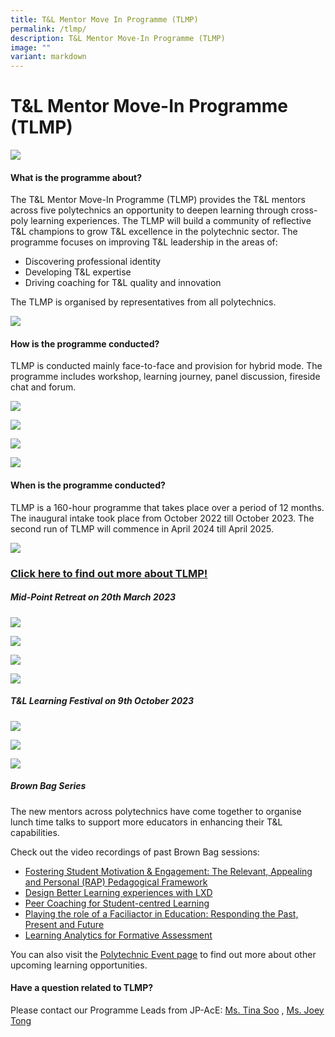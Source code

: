 ```yaml
---
title: T&L Mentor Move In Programme (TLMP)
permalink: /tlmp/
description: T&L Mentor Move-In Programme (TLMP)
image: ""
variant: markdown
---
```

# T&L Mentor Move-In Programme (TLMP)

![](/images/70290420_mlsuccess.jpg)

#### What is the programme about?

The T&L Mentor Move-In Programme (TLMP) provides the T&L mentors across five polytechnics an opportunity to deepen learning through cross-poly learning experiences. The TLMP will build a community of reflective T&L champions to grow T&L excellence in the polytechnic sector. The programme focuses on improving T&L leadership in the areas of:
* Discovering professional identity
* Developing T&L expertise
* Driving coaching for T&L quality and innovation

The TLMP is organised by representatives from all polytechnics.

![](/images/tlmporganisers.jpeg)

#### How is the programme conducted?

TLMP is conducted mainly face-to-face and provision for hybrid mode. The programme includes workshop, learning journey, panel discussion, fireside chat and forum. 

![](/images/tlmp%20intake%201%20discussion.jpg)

![](/images/tlmp1%20(5).jpeg)

![](/images/tlmp1%20(2).jpeg)

![](/images/tlmp1%20(3).jpeg)

#### When is the programme conducted?

TLMP is a 160-hour programme that takes place over a period of 12 months. The inaugural intake took place from October 2022 till October 2023. The second run of TLMP will commence in April 2024 till April 2025.  

![](/images/tlmp%20nm2.jpg)


### [Click here to find out more about TLMP!](/files/TLMP_intake_2_website_approved_by_RJ_16_Jan_24.pdf)

##### Mid-Point Retreat on 20th March 2023
![](/images/TLMP%20Intake%202%20Update/MPR_Ideation2_min.png)

![](/images/TLMP%20Intake%202%20Update/MPR_Friends.png)

![](/images/TLMP%20Intake%202%20Update/EM_Huddle.png)

![](/images/TLMP%20Intake%202%20Update/EM_Huddle_image.JPG)

##### T&L Learning Festival on 9th October 2023

![](/images/TLMP%20Intake%202%20Update/Identity.png)

![](/images/TLMP%20Intake%202%20Update/Impact.png)

![](/images/TLMP%20Intake%202%20Update/Inspiration.png)

##### Brown Bag Series
The new mentors across polytechnics have come together to organise lunch time talks to support more educators in enhancing their T&L capabilities.

Check out the video recordings of past Brown Bag sessions:
* [Fostering Student Motivation & Engagement: The Relevant, Appealing and Personal (RAP) Pedagogical Framework](https://nyp.padlet.org/joeytong/polytechnic-events-open-to-all-poly-staff-pyh8eoctf1vj4q2y/wish/2373188500)
* [Design Better Learning experiences with LXD](https://nyp.padlet.org/joeytong/polytechnic-events-open-to-all-poly-staff-pyh8eoctf1vj4q2y/wish/2447847562)
* [Peer Coaching for Student-centred Learning](https://nyp.padlet.org/joeytong/polytechnic-events-open-to-all-poly-staff-pyh8eoctf1vj4q2y/wish/2478254285)
* [Playing the role of a Faciliactor in Education: Responding the Past, Present and Future](https://nyp.padlet.org/joeytong/polytechnic-events-open-to-all-poly-staff-pyh8eoctf1vj4q2y/wish/2639313746)
* [Learning Analytics for Formative Assessment](https://nyp.padlet.org/joeytong/polytechnic-events-open-to-all-poly-staff-pyh8eoctf1vj4q2y/wish/2565645767)

You can also visit the [Polytechnic Event page](https://jpace.polytechnic.edu.sg/openpolyevents/) to find out more about other upcoming learning opportunities.


#### Have a question related to TLMP?

Please contact our Programme Leads from JP-AcE: [Ms. Tina Soo](tina_soo@np.edu.sg)  , [Ms. Joey Tong](Joey_tong@nyp.edu.sg)